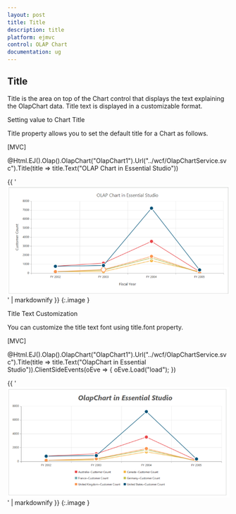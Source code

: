 ```yaml
---
layout: post
title: Title
description: title
platform: ejmvc
control: OLAP Chart
documentation: ug
---
```


## Title

Title is the area on top of the Chart control that displays the text explaining the OlapChart data. Title text is displayed in a customizable format.  

Setting value to Chart Title

Title property allows you to set the default title for a Chart as follows. 



[MVC]

@Html.EJ().Olap().OlapChart("OlapChart1").Url("../wcf/OlapChartService.svc").Title(title => title.Text("OLAP Chart in Essential Studio"))





{{ '![C:/Users/Tamilarasu .M/Pictures/document/Chart/ChartSettingtitile.png](Title_images/Title_img1.png)' | markdownify }}
{:.image }


Title Text Customization 

You can customize the title text font using title.font property.



[MVC]

@Html.EJ().Olap().OlapChart("OlapChart1").Url("../wcf/OlapChartService.svc").Title(title => title.Text("OlapChart in Essential Studio")).ClientSideEvents(oEve => { oEve.Load("load"); })



<script type="text/javascript">

    function load(args) {

        this.model.title.font.size = "30px",

        this.model.title.font.fontStyle = "italic",

        this.model.title.font.fontWeight = "bold"

    }

</script>





{{ '![C:/Users/Tamilarasu .M/Pictures/document/Chart/chartTitle.png](Title_images/Title_img2.png)' | markdownify }}
{:.image }


